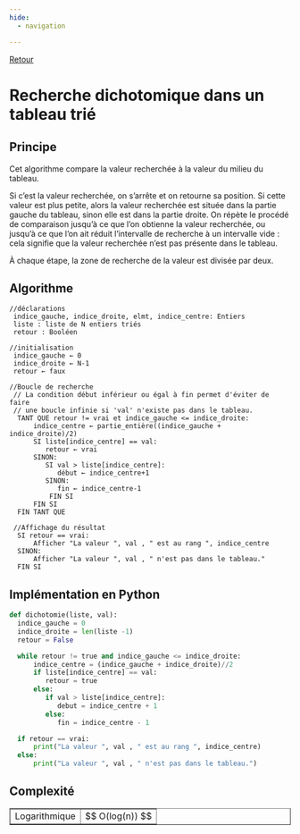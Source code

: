 ```yaml
---
hide:
  - navigation

---
```

<script type="text/javascript" src="http://cdn.mathjax.org/mathjax/latest/MathJax.js?config=default"></script>
[Retour](../../)


# **Recherche dichotomique dans un tableau trié**

## Principe
Cet algorithme compare la valeur recherchée à la valeur du milieu du tableau.

Si c’est la valeur recherchée, on s’arrête et on retourne sa position.
Si cette valeur est plus petite, alors la valeur recherchée est située dans la partie gauche du tableau, sinon elle est dans la partie droite.
On répète le procédé de comparaison jusqu’à ce que l’on obtienne la valeur recherchée, ou jusqu’à ce que l’on ait réduit l’intervalle de recherche à un intervalle vide : cela signifie que la valeur recherchée n’est pas présente dans le tableau.

À chaque étape, la zone de recherche de la valeur est divisée par deux.

## Algorithme

```
//déclarations
 indice_gauche, indice_droite, elmt, indice_centre: Entiers
 liste : liste de N entiers triés
 retour : Booléen
 
//initialisation
 indice_gauche ← 0 
 indice_droite ← N-1
 retour ← faux

//Boucle de recherche
 // La condition début inférieur ou égal à fin permet d'éviter de faire
 // une boucle infinie si 'val' n'existe pas dans le tableau.
  TANT QUE retour != vrai et indice_gauche <= indice_droite:
      indice_centre ← partie_entière((indice_gauche + indice_droite)/2)
      SI liste[indice_centre] == val:
         retour ← vrai
      SINON:
         SI val > liste[indice_centre]:
            début ← indice_centre+1
         SINON:
            fin ← indice_centre-1
          FIN SI
      FIN SI
  FIN TANT QUE

 //Affichage du résultat
  SI retour == vrai:
      Afficher "La valeur ", val , " est au rang ", indice_centre
  SINON:
      Afficher "La valeur ", val , " n'est pas dans le tableau."
  FIN SI
```

## Implémentation en Python
```python
def dichotomie(liste, val):
  indice_gauche = 0 
  indice_droite = len(liste -1)
  retour = False

  while retour != true and indice_gauche <= indice_droite:
      indice_centre = (indice_gauche + indice_droite)//2
      if liste[indice_centre] == val:
         retour = true
      else:
         if val > liste[indice_centre]:
            debut = indice_centre + 1
         else:
            fin = indice_centre - 1

  if retour == vrai:
      print("La valeur ", val , " est au rang ", indice_centre)
  else:
      print("La valeur ", val , " n'est pas dans le tableau.")
```

## Complexité


<table width="100%" border="1" cellspacing="1" cellpadding="5">
  <tr>
    <td>
    Logarithmique
    </td>
    <td>
      $$ O(log(n)) $$
    </td>
  </tr>
<table>